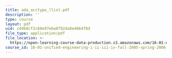 ```yaml
---
title: ada_acctype_llist.pdf
description: ''
type: course
layout: pdf
uid: cd4b8cf2c68e97eba8f92da8ed664f8d
file_type: application/pdf
file_location: >-
  https://open-learning-course-data-production.s3.amazonaws.com/16-01-unified-engineering-i-ii-iii-iv-fall-2005-spring-2006/cd4b8cf2c68e97eba8f92da8ed664f8d_ada_acctype_llist.pdf
course_id: 16-01-unified-engineering-i-ii-iii-iv-fall-2005-spring-2006
---
```

